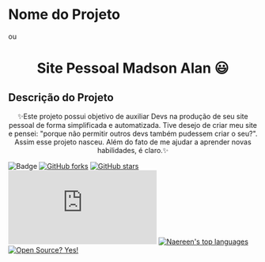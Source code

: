 # Nome do Projeto 
ou
<h1 align="center">Site Pessoal Madson Alan 😃</h1>

## Descrição do Projeto
<p align="center">✨Este projeto possui objetivo de auxiliar Devs na produção de seu site pessoal de forma simplificada e automatizada. Tive desejo de criar meu site e pensei: "porque não permitir outros devs também pudessem criar o seu?". Assim esse projeto nasceu.
    Além do fato de me ajudar a aprender novas habilidades, é claro.✨</p>

![Badge](https://img.shields.io/badge/Site-MadsonAlan-%237159c1?style=for-the-badge&logo=ghost)
[![GitHub forks](https://img.shields.io/github/forks/Naereen/StrapDown.js.svg?style=social&label=Fork&maxAge=2592000)](https://GitHub.com/Naereen/StrapDown.js/network/)
[![GitHub stars](https://img.shields.io/github/stars/Naereen/StrapDown.js.svg?style=social&label=Star&maxAge=2592000)](https://GitHub.com/Naereen/StrapDown.js/stargazers/)
[![Only 32 Kb](https://badge-size.herokuapp.com/Naereen/StrapDown.js/master/strapdown.min.js)](https://github.com/Naereen/StrapDown.js/blob/master/strapdown.min.js)
[![Naereen's top languages](https://github-readme-stats.vercel.app/api/top-langs/?username=Naereen&theme=blue-green)](https://github.com/anuraghazra/github-readme-stats)
[![Open Source? Yes!](https://badgen.net/badge/Open%20Source%20%3F/Yes%21/blue?icon=github)](https://github.com/Naereen/badges/)
